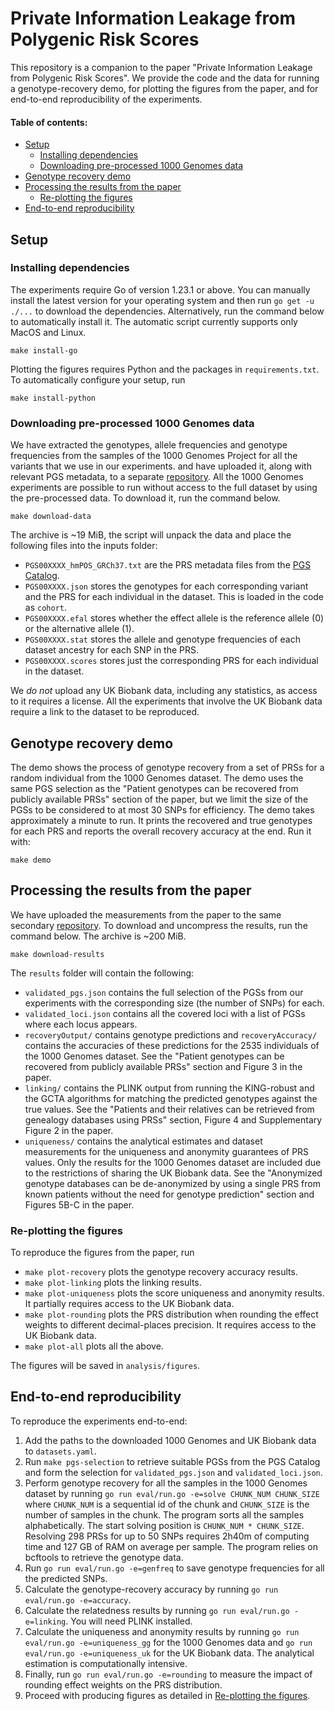 # Private Information Leakage from Polygenic Risk Scores

This repository is a companion to the paper "Private Information Leakage from Polygenic Risk Scores".
We provide the code and the data for running a genotype-recovery demo, for plotting the figures from the paper, and for end-to-end reproducibility of the experiments.

#### Table of contents:
- [Setup](#setup)
  - [Installing dependencies](#installing-dependencies)
  - [Downloading pre-processed 1000 Genomes data](#downloading-pre-processed-1000-genomes-data)
- [Genotype recovery demo](#genotype-recovery-demo)
- [Processing the results from the paper](#processing-the-results-from-the-paper)
    - [Re-plotting the figures](#re-plotting-the-figures)
- [End-to-end reproducibility](#end-to-end-reproducibility)

## Setup
### Installing dependencies

The experiments require Go of version 1.23.1 or above. You can manually install the latest version for your operating system and then run `go get -u ./...` to download the dependencies. Alternatively, run the command below to automatically install it. The automatic script currently supports only MacOS and Linux.
```
make install-go
```
Plotting the figures requires Python and the packages in `requirements.txt`. To automatically configure your setup, run
```
make install-python
```

### Downloading pre-processed 1000 Genomes data

We have extracted the genotypes, allele frequencies and genotype frequencies from the samples of the 1000 Genomes Project for all the variants that we use in our experiments. and have uploaded it, along with relevant PGS metadata, to a separate [repository](https://github.com/G2Lab/prs-privacy-data). All the 1000 Genomes experiments are possible to run without access to the full dataset by using the pre-processed data.
To download it, run the command below.
```
make download-data
```
The archive is ~19 MiB, the script will unpack the data and place the following files into the inputs folder:
- `PGS00XXXX_hmPOS_GRCh37.txt` are the PRS metadata files from the [PGS Catalog](https://www.pgscatalog.org/).
- `PGS00XXXX.json` stores the genotypes for each corresponding variant and the PRS for each individual in the dataset. This is loaded in the code as `cohort`.
- `PGS00XXXX.efal` stores whether the effect allele is the reference allele (0) or the alternative allele (1).
- `PGS00XXXX.stat` stores the allele and genotype frequencies of each dataset ancestry for each SNP in the PRS.
- `PGS00XXXX.scores` stores just the corresponding PRS for each individual in the dataset.  

We _do not_ upload any UK Biobank data, including any statistics, as access to it requires a license. All the experiments that involve the UK Biobank data require a link to the dataset to be reproduced.


## Genotype recovery demo
The demo shows the process of genotype recovery from a set of PRSs for a random individual from the 1000 Genomes dataset.
The demo uses the same PGS selection as the "Patient genotypes can be recovered from publicly available PRSs" section of the paper, but we limit the size of the PGSs to be considered to at most 30 SNPs for efficiency. 
The demo takes approximately a minute to run.
It prints the recovered and true genotypes for each PRS and reports the overall
recovery accuracy at the end.
Run it with:

```
make demo
```

## Processing the results from the paper
We have uploaded the measurements from the paper to the same secondary [repository](https://github.com/G2Lab/prs-privacy-data). To download and uncompress the results, run the command below. The archive is ~200 MiB.
```
make download-results
```
The `results` folder will contain the following:
- `validated_pgs.json` contains the full selection of the PGSs from our experiments with the corresponding size (the number of SNPs) for each.
- `validated_loci.json` contains all the covered loci with a list of PGSs where each locus appears.
- `recoveryOutput/` contains genotype predictions and `recoveryAccuracy/` contains the accuracies of these predictions for the 2535 individuals of the 1000 Genomes dataset. See the "Patient genotypes can be recovered from publicly available PRSs" section and Figure 3 in the paper.
- `linking/` contains the PLINK output from running the KING-robust and the GCTA algorithms for matching the predicted genotypes against the true values. See the "Patients and their relatives can be retrieved from genealogy databases using PRSs" section, Figure 4 and Supplementary Figure 2 in the paper. 
-  `uniqueness/` contains the analytical estimates and dataset measurements for the uniqueness and anonymity guarantees of PRS values. Only the results for the 1000 Genomes dataset are included due to the restrictions of sharing the UK Biobank data. See the "Anonymized genotype databases can be de-anonymized by using a single PRS from known
   patients without the need for genotype prediction" section and Figures 5B-C in the paper.  

### Re-plotting the figures

To reproduce the figures from the paper, run
- `make plot-recovery` plots the genotype recovery accuracy results.
- `make plot-linking` plots the linking results.
- `make plot-uniqueness` plots the score uniqueness and anonymity results. It partially requires access to the UK Biobank data.
- `make plot-rounding` plots the PRS distribution when rounding the effect weights to different decimal-places precision. It requires access to the UK Biobank data. 
- `make plot-all` plots all the above.

The figures will be saved in `analysis/figures`.

## End-to-end reproducibility

To reproduce the experiments end-to-end: 
1. Add the paths to the downloaded 1000 Genomes and UK Biobank data to `datasets.yaml`.
2. Run `make pgs-selection` to retrieve suitable PGSs from the PGS Catalog and form the selection for `validated_pgs.json` and `validated_loci.json`.
3. Perform genotype recovery for all the samples in the 1000 Genomes dataset by running `go run eval/run.go -e=solve CHUNK_NUM CHUNK_SIZE` where `CHUNK_NUM` is a sequential id of the chunk and `CHUNK_SIZE` is the number of samples in the chunk. The program sorts all the samples alphabetically. The start solving position is `CHUNK_NUM * CHUNK_SIZE`. Resolving 298 PRSs for up to 50 SNPs requires 2h40m of computing time and 127 GB of RAM on average per sample. The program relies on bcftools to retrieve the genotype data.
4. Run `go run eval/run.go -e=genfreq` to save genotype frequencies for all the predicted SNPs.
5. Calculate the genotype-recovery accuracy by running `go run eval/run.go -e=accuracy`.
6. Calculate the relatedness results by running `go run eval/run.go -e=linking`. You will need PLINK installed.
7. Calculate the uniqueness and anonymity results by running `go run eval/run.go -e=uniqueness_gg` for the 1000 Genomes data and `go run eval/run.go -e=uniqueness_uk` for the UK Biobank data. The analytical estimation is computationally intensive.
8. Finally, run `go run eval/run.go -e=rounding` to measure the impact of rounding effect weights on the PRS distribution.
9. Proceed with producing figures as detailed in [Re-plotting the figures](#re-plotting-the-figures).